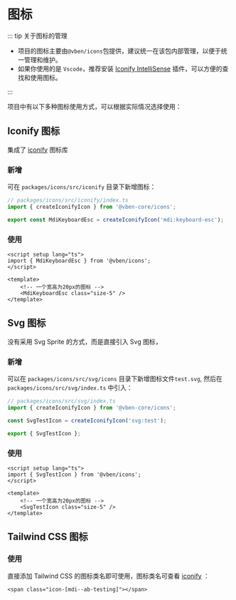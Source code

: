 # 图标

::: tip 关于图标的管理

- 项目的图标主要由`@vben/icons`包提供，建议统一在该包内部管理，以便于统一管理和维护。
- 如果你使用的是 `Vscode`，推荐安装 [Iconify IntelliSense](https://marketplace.visualstudio.com/items?itemName=antfu.iconify) 插件，可以方便的查找和使用图标。

:::

项目中有以下多种图标使用方式，可以根据实际情况选择使用：

## Iconify 图标 <Badge text="推荐" type="tip"/>

集成了 [iconify](https://github.com/iconify/iconify) 图标库

### 新增

可在 `packages/icons/src/iconify` 目录下新增图标：

```ts
// packages/icons/src/iconify/index.ts
import { createIconifyIcon } from '@vben-core/icons';

export const MdiKeyboardEsc = createIconifyIcon('mdi:keyboard-esc');
```

### 使用

```vue
<script setup lang="ts">
import { MdiKeyboardEsc } from '@vben/icons';
</script>

<template>
    <!-- 一个宽高为20px的图标 -->
    <MdiKeyboardEsc class="size-5" />
</template>
```

## Svg 图标 <Badge text="推荐" type="tip"/>

没有采用 Svg Sprite 的方式，而是直接引入 Svg 图标，

### 新增

可以在 `packages/icons/src/svg/icons` 目录下新增图标文件`test.svg`, 然后在 `packages/icons/src/svg/index.ts` 中引入：

```ts
// packages/icons/src/svg/index.ts
import { createIconifyIcon } from '@vben-core/icons';

const SvgTestIcon = createIconifyIcon('svg:test');

export { SvgTestIcon };
```

### 使用

```vue
<script setup lang="ts">
import { SvgTestIcon } from '@vben/icons';
</script>

<template>
    <!-- 一个宽高为20px的图标 -->
    <SvgTestIcon class="size-5" />
</template>
```

## Tailwind CSS 图标

### 使用

直接添加 Tailwind CSS 的图标类名即可使用，图标类名可查看 [iconify](https://github.com/iconify/iconify) ：

```vue
<span class="icon-[mdi--ab-testing]"></span>
```

